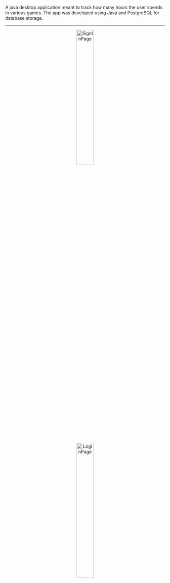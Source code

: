 A java desktop application meant to track how many hours the user spends in various games.
The app was developed using Java and PostgreSQL for database storage.
***
<p align="center" width="100%">
    <img width="33%" src="https://github.com/Radu-Maris/Game-Management-System/assets/58084616/ea6f5685-11ac-48d0-b64a-d7231b1d7f9a" alt="SignInPage">
</p>

<p align="center" width="100%">
    <img width="33%" src="https://github.com/Radu-Maris/Game-Management-System/assets/58084616/d8b45c73-f93f-4a4d-aaeb-9e16d176a5bf" alt="LoginPage">
</p>
